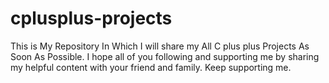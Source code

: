 # cplusplus-projects
This is My Repository In Which I will share my All C plus plus Projects As Soon As Possible. I hope all of you following and supporting me by sharing my helpful content with your friend and family. Keep supporting me.
